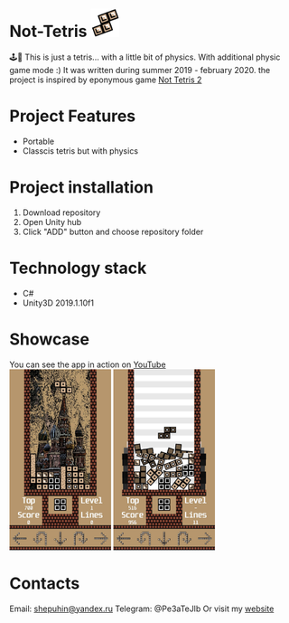 # Not-Tetris <img src="https://github.com/Pe3aTeJlb/Pe3aTeJlb/blob/main/ReadmeResources/Not-Tetris/Soviet%20Builder%20logo.png" width="50" height="50" />
🕹📱
This is just a tetris... with a little bit of physics. With additional physic game mode :)
It was written during summer 2019 - february 2020.
the project is inspired by eponymous game [Not Tetris 2](https://stabyourself.net/nottetris2/)

# Project Features
* Portable
* Classcis tetris but with physics 
        
# Project installation
1. Download repository 
2. Open Unity  hub
3. Click "ADD" button and choose repository folder

# Technology stack
- C#
- Unity3D 2019.1.10f1

# Showcase
You can see the app in action on [YouTube](https://www.youtube.com/watch?v=sjkMkRVA0wc)  
<img src="https://github.com/Pe3aTeJlb/Pe3aTeJlb/blob/main/ReadmeResources/Not-Tetris/j2vEDLMmzBc.jpg" width="180" height="320" /> <img src="https://github.com/Pe3aTeJlb/Pe3aTeJlb/blob/main/ReadmeResources/Not-Tetris/7JA68MDCvW4.jpg" width="180" height="320" />

# Contacts
Email: shepuhin@yandex.ru
Telegram: @Pe3aTeJlb
Or visit my [website](https://sites.google.com/view/pplosstudio/%D0%B3%D0%BB%D0%B0%D0%B2%D0%BD%D0%B0%D1%8F)
